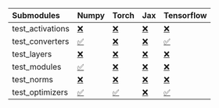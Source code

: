| Submodules       | Numpy                                                                                                                           | Torch                                                                                                                           | Jax                                                                                                                             | Tensorflow                                                                                                                      |
|:-----------------|:--------------------------------------------------------------------------------------------------------------------------------|:--------------------------------------------------------------------------------------------------------------------------------|:--------------------------------------------------------------------------------------------------------------------------------|:--------------------------------------------------------------------------------------------------------------------------------|
| test_activations | <a href="https://github.com/unifyai/ivy/runs/7926540587?check_suite_focus=true" rel="noopener noreferrer" target="_blank">❌</a> | <a href="https://github.com/unifyai/ivy/runs/7926540913?check_suite_focus=true" rel="noopener noreferrer" target="_blank">❌</a> | <a href="https://github.com/unifyai/ivy/runs/7926541286?check_suite_focus=true" rel="noopener noreferrer" target="_blank">❌</a> | <a href="https://github.com/unifyai/ivy/runs/7926541588?check_suite_focus=true" rel="noopener noreferrer" target="_blank">❌</a> |
| test_converters  | <a href="https://github.com/unifyai/ivy/runs/7926540637?check_suite_focus=true" rel="noopener noreferrer" target="_blank">✅</a> | <a href="https://github.com/unifyai/ivy/runs/7926540966?check_suite_focus=true" rel="noopener noreferrer" target="_blank">❌</a> | <a href="https://github.com/unifyai/ivy/runs/7926541334?check_suite_focus=true" rel="noopener noreferrer" target="_blank">❌</a> | <a href="https://github.com/unifyai/ivy/runs/7926541642?check_suite_focus=true" rel="noopener noreferrer" target="_blank">✅</a> |
| test_layers      | <a href="https://github.com/unifyai/ivy/runs/7926540682?check_suite_focus=true" rel="noopener noreferrer" target="_blank">❌</a> | <a href="https://github.com/unifyai/ivy/runs/7926541028?check_suite_focus=true" rel="noopener noreferrer" target="_blank">❌</a> | <a href="https://github.com/unifyai/ivy/runs/7926541390?check_suite_focus=true" rel="noopener noreferrer" target="_blank">❌</a> | <a href="https://github.com/unifyai/ivy/runs/7926541731?check_suite_focus=true" rel="noopener noreferrer" target="_blank">❌</a> |
| test_modules     | <a href="https://github.com/unifyai/ivy/runs/7926540755?check_suite_focus=true" rel="noopener noreferrer" target="_blank">✅</a> | <a href="https://github.com/unifyai/ivy/runs/7926541077?check_suite_focus=true" rel="noopener noreferrer" target="_blank">❌</a> | <a href="https://github.com/unifyai/ivy/runs/7926541431?check_suite_focus=true" rel="noopener noreferrer" target="_blank">❌</a> | <a href="https://github.com/unifyai/ivy/runs/7926541845?check_suite_focus=true" rel="noopener noreferrer" target="_blank">❌</a> |
| test_norms       | <a href="https://github.com/unifyai/ivy/runs/7926540806?check_suite_focus=true" rel="noopener noreferrer" target="_blank">❌</a> | <a href="https://github.com/unifyai/ivy/runs/7926541155?check_suite_focus=true" rel="noopener noreferrer" target="_blank">❌</a> | <a href="https://github.com/unifyai/ivy/runs/7926541488?check_suite_focus=true" rel="noopener noreferrer" target="_blank">❌</a> | <a href="https://github.com/unifyai/ivy/runs/7926541914?check_suite_focus=true" rel="noopener noreferrer" target="_blank">❌</a> |
| test_optimizers  | <a href="https://github.com/unifyai/ivy/runs/7926540855?check_suite_focus=true" rel="noopener noreferrer" target="_blank">✅</a> | <a href="https://github.com/unifyai/ivy/runs/7926541229?check_suite_focus=true" rel="noopener noreferrer" target="_blank">✅</a> | <a href="https://github.com/unifyai/ivy/runs/7926541533?check_suite_focus=true" rel="noopener noreferrer" target="_blank">❌</a> | <a href="https://github.com/unifyai/ivy/runs/7926541974?check_suite_focus=true" rel="noopener noreferrer" target="_blank">✅</a> |